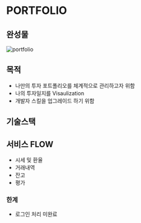 # PORTFOLIO

## 완성물

![portfolio](https://user-images.githubusercontent.com/29768432/187613605-785e98de-57c2-4039-82c1-760a0f5f8418.jpg)

## 목적
* 나만의 투자 포트폴리오를 체계적으로 관리하고자 위함
* 나의 투자일지를 Visaulization
* 개발자 스킬을 업그레이드 하기 위함

## 기술스택

## 서비스 FLOW
 * 시세 및 환율
 * 거래내역 
 * 잔고
 * 평가

### 한계
* 로그인 처리 미완료
